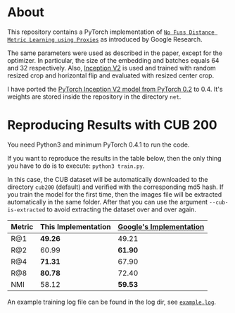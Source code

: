 
# About

This repository contains a PyTorch implementation of [`No Fuss Distance Metric Learning using Proxies`](https://arxiv.org/pdf/1703.07464.pdf) as introduced by Google Research.

The same parameters were used as described in the paper, except for the optimizer. In particular, the size of the embedding and batches equals 64 and 32 respectively. Also, [Inception V2](http://arxiv.org/abs/1502.03167) is used and trained with random resized crop and horizontal flip and evaluated with resized center crop. 

I have ported the [PyTorch Inception V2 model from PyTorch 0.2](https://github.com/Cadene/pretrained-models.pytorch) to 0.4. It's weights are stored inside the repository in the directory `net`.

# Reproducing Results with CUB 200

You need Python3 and minimum PyTorch 0.4.1 to run the code.

If you want to reproduce the results in the table below, then the only thing you have to do is to execute: `python3 train.py`.

In this case, the CUB dataset will be automatically downloaded to the directory `cub200` (default) and verified with the corresponding md5 hash. If you train the model for the first time, then the images file will be extracted automatically in the same folder. After that you can use the argument `--cub-is-extracted` to avoid extracting the dataset over and over again.

| Metric | This Implementation  | [Google's Implementation](https://arxiv.org/pdf/1703.07464.pdf) |
| ------ | -------------------- | ------------- |
|  R@1   |       **49.26**      |     49.21     |
|  R@2   |         60.99        |   **61.90**   |
|  R@4   |       **71.31**      |     67.90     |
|  R@8   |       **80.78**      |     72.40     |
|  NMI   |         58.12        |   **59.53**   |

An example training log file can be found in the log dir, see [`example.log`](https://github.com/dichotomies/proxy-nca/raw/master/log/example.log).
